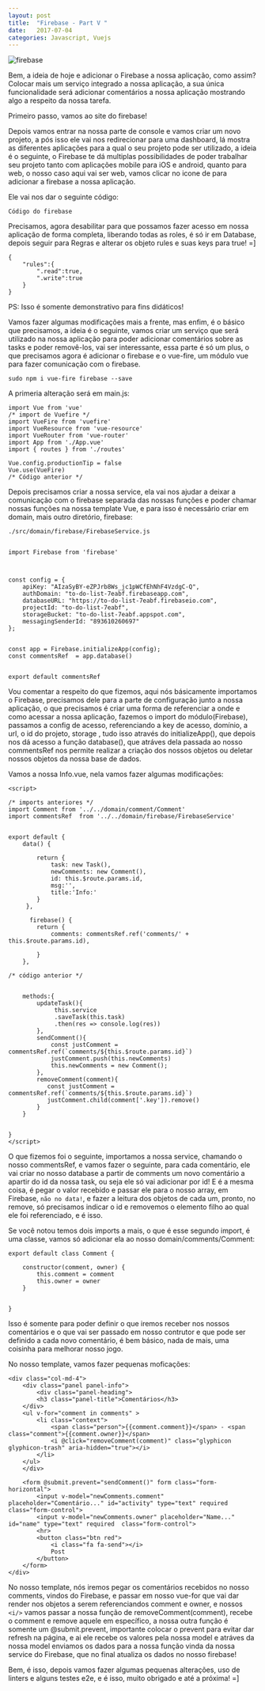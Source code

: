 ```yaml
---
layout: post
title:  "Firebase - Part V "
date:   2017-07-04
categories: Javascript, Vuejs
---
```



![firebase](https://github.com/IgorVieira/igorvieira.github.io/blob/master/_images/firebase.png?raw=true)


Bem, a ideia de hoje e adicionar o Firebase a nossa aplicação, como assim? Colocar mais um serviço integrado a nossa aplicação, a sua única funcionalidade será adicionar comentários a nossa aplicação mostrando algo a respeito da nossa tarefa.



Primeiro passo, vamos ao site do firebase!


Depois vamos entrar na nossa parte de console e vamos criar um novo projeto, a pós isso ele vai nos redirecionar para uma dashboard, lá mostra as diferentes aplicações para a qual o seu projeto pode ser utilizado, a ideia é o seguinte, o Firebase te dá multiplas possibilidades de poder trabalhar seu projeto tanto com aplicações mobile para iOS e android, quanto para web, o nosso caso aqui vai ser web, vamos clicar no icone de para adicionar a firebase a nossa aplicação.

Ele vai nos dar o seguinte código:
```
Código do firebase
```

Precisamos, agora desabilitar para que possamos fazer acesso em nossa aplicação de forma completa, liberando todas as roles, é só ir em Database, depois seguir para Regras e alterar os objeto rules e suas keys para true! =]



```
{
    "rules":{
        ".read":true,
        ".write":true
    }
}
```

PS: Isso é somente demonstrativo para fins didáticos! 


Vamos fazer algumas modificações mais a frente, mas enfim, é o básico que precisamos, a ideia é o seguinte, vamos criar um serviço que será utilizado na nossa aplicação para poder adicionar comentários sobre as tasks e poder removê-los, vai ser interessante, essa parte é só um plus, o que precisamos agora é adicionar o firebase e o vue-fire, um módulo vue para fazer comunicação com o firebase.


```
sudo npm i vue-fire firebase --save
```

A primeria alteração será em main.js:


```
import Vue from 'vue'
/* import de Vuefire */
import VueFire from 'vuefire'
import VueResource from 'vue-resource'
import VueRouter from 'vue-router'
import App from './App.vue'
import { routes } from './routes'

Vue.config.productionTip = false
Vue.use(VueFire)
/* Código anterior */

```

Depois precisamos criar a nossa service, ela vai nos ajudar a deixar a comunicação com o firebase separada das nossas funções e poder chamar nossas funções na nossa template Vue, e para isso é necessário criar em domain, mais outro diretório, firebase:

`./src/domain/firebase/FirebaseService.js`

```

import Firebase from 'firebase'



const config = {
    apiKey: "AIzaSyBY-eZPJrb8Ws_jc1pWCfEhNhF4VzdgC-Q",
    authDomain: "to-do-list-7eabf.firebaseapp.com",
    databaseURL: "https://to-do-list-7eabf.firebaseio.com",
    projectId: "to-do-list-7eabf",
    storageBucket: "to-do-list-7eabf.appspot.com",
    messagingSenderId: "893610260697"
};


const app = Firebase.initializeApp(config);
const commentsRef  = app.database()


export default commentsRef
```

Vou comentar a respeito do que fizemos, aqui nós básicamente  importamos o Firebase, precisamos dele para a parte de configuração junto a nossa aplicação, o que precisamos é criar uma forma de referenciar a onde e como acessar a nossa aplicação, fazemos o import do módulo(Firebase), passamos a config de acesso, referenciando a key de acesso, domínio, a url, o id do projeto, storage , tudo isso através do initializeApp(), que depois nos dá acesso a função database(), que atráves dela passada ao nosso commentsRef nos permite realizar a criação dos nossos objetos ou deletar nossos objetos da nossa base de dados.



Vamos a nossa Info.vue, nela vamos fazer algumas modificações:




```
<script>

/* imports anteriores */
import Comment from '../../domain/comment/Comment'
import commentsRef  from '../../domain/firebase/FirebaseService'


export default {
    data() {

        return {
            task: new Task(),
            newComments: new Comment(),
            id: this.$route.params.id,
            msg:'',
            title:'Info:'
        }
     },

      firebase() {
        return { 
            comments: commentsRef.ref('comments/' + this.$route.params.id),
            
        }
    },
     
/* código anterior */


    methods:{
        updateTask(){
             this.service
             .saveTask(this.task) 
             .then(res => console.log(res))
        },
        sendComment(){
            const justComment = commentsRef.ref(`comments/${this.$route.params.id}`)
            justComment.push(this.newComments)
            this.newComments = new Comment();
        },
        removeComment(comment){
           const justComment = commentsRef.ref(`comments/${this.$route.params.id}`)
           justComment.child(comment['.key']).remove()
        }
    }

    
}
</script>
``` 


O que fizemos foi o seguinte, importamos a nossa service, chamando o nosso commentsRef, e vamos fazer o seguinte, para cada comentário, ele vai criar no nosso database a partir de comments um novo comentário a apartir do id da nossa task, ou seja ele só vai adicionar por id! E é a mesma coisa, é pegar o valor recebido e passar ele para o nosso array, em Firebase, `não no data!`, e fazer a leitura dos objetos de cada um, pronto, no remove, só precisamos indicar o id e removemos o elemento filho ao qual ele foi referenciado, e é isso.

Se você notou temos dois imports a mais, o que é esse segundo import, é uma classe, vamos só adicionar ela ao nosso domain/comments/Comment:



```
export default class Comment {

    constructor(comment, owner) {
        this.comment = comment
        this.owner = owner
    }


}
```
Isso é somente para poder definir o que iremos receber nos nossos comentários e o que vai ser passado em nosso contrutor e que pode ser definido a cada novo comentário, é bem básico, nada de mais, uma coisinha para melhorar nosso jogo.

No nosso template, vamos fazer pequenas moficações:


```
<div class="col-md-4">
    <div class="panel panel-info">
        <div class="panel-heading">
        <h3 class="panel-title">Comentários</h3>
    </div>
    <ul v-for="comment in comments" >
        <li class="context">
            <span class="person">{{comment.comment}}</span> - <span class="comment">{{comment.owner}}</span> 
            <i @click="removeComment(comment)" class="glyphicon glyphicon-trash" aria-hidden="true"></i>
        </li>
    </ul>
    </div>

    <form @submit.prevent="sendComment()" form class="form-horizontal">
        <input v-model="newComments.comment" placeholder="Comentário..." id="activity" type="text" required  class="form-control">
        <input v-model="newComments.owner" placeholder="Name..." id="name" type="text" required  class="form-control">
        <hr>
        <button class="btn red">
            <i class="fa fa-send"></i>
            Post
        </button>
    </form>
</div>
```


No nosso template, nós iremos pegar os comentários recebidos no nosso comments, vindos do Firebase, e passar em nosso vue-for que vai dar render nos objetos a serem referenciandos comment e owner, e nossos `<i/>` vamos passar a nossa função de removeComment(comment), recebe o comment e remove aquele em específico, a nossa outra função é somente um @submit.prevent, importante colocar o prevent para evitar dar refresh na página, e ai ele recebe os valores pela nossa model e atráves da nossa model enviamos os dados para a nossa função vinda da nossa service do Firebase, que no final atualiza os dados no nosso firebase!



Bem, é isso, depois vamos fazer algumas pequenas alterações, uso de linters e alguns testes e2e, e é isso, muito obrigado e até a próxima! =]
